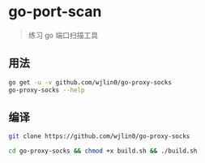 # go-port-scan

> 练习 go 端口扫描工具

## 用法
```bash
go get -u -v github.com/wjlin0/go-proxy-socks
go-proxy-socks --help
```

## 编译
```bash
git clone https://github.com/wjlin0/go-proxy-socks

cd go-proxy-socks && chmod +x build.sh && ./build.sh
```
